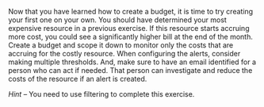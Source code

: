 Now that you have learned how to create a budget, it is time to try creating your first one on your own. You should have determined your most expensive resource in a previous exercise. If this resource starts accruing more cost, you could see a significantly higher bill at the end of the month. Create a budget and scope it down to monitor only the costs that are accruing for the costly resource. When configuring the alerts, consider making multiple thresholds. And, make sure to have an email identified for a person who can act if needed. That person can investigate and reduce the costs of the resource if an alert is created.

_Hint_ – You need to use filtering to complete this exercise.
